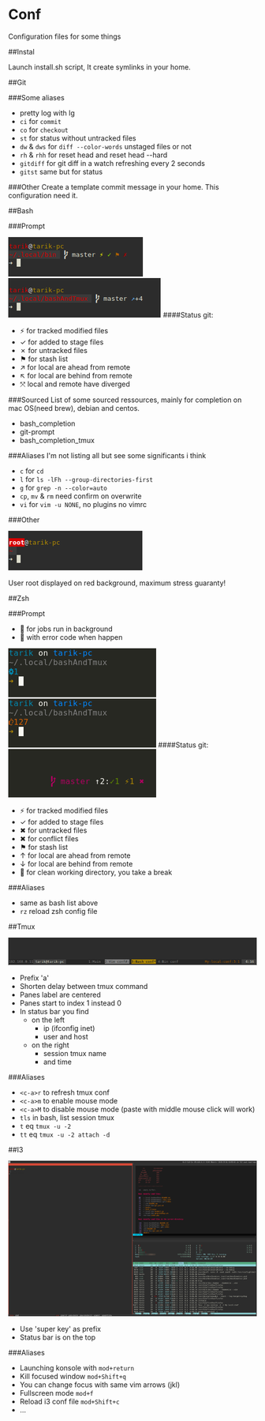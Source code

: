 # Conf

Configuration files for some things

##Instal

Launch install.sh script,
It create symlinks in your home.

##Git

###Some aliases
* pretty log with lg
* `ci` for `commit`
* `co` for `checkout`
* `st` for status without untracked files
* `dw` & `dws` for `diff --color-words` unstaged files or not
* `rh` & `rhh` for reset head and reset head --hard
* `gitdiff` for git diff in a watch refreshing every 2 seconds
* `gitst` same but for status

###Other
Create a template commit message in your home.
This configuration need it.

##Bash

###Prompt

![Screenshot](screenshot-prompt1-git-status.png)
![Screenshot](screenshot-prompt2-git-remote.png)
####Status git:
* ⚡ for tracked modified files
* ✓ for added to stage files
* ✗ for untracked files
* ⚑ for stash list
* ↗ for local are ahead from remote
* ↖ for local are behind from remote
* ⤧ local and remote have diverged

###Sourced
List of some sourced ressources, mainly for completion on mac OS(need brew), debian and centos.
* bash_completion
* git-prompt
* bash_completion_tmux

###Aliases
I'm not listing all but see some significants i think
* `c` for `cd`
* `l` for `ls -lFh --group-directories-first`
* `g` for `grep -n --color=auto`
* `cp`, `mv` & `rm` need confirm on overwrite
* `vi` for `vim -u NONE`, no plugins no vimrc

###Other

![Screenshot](screenshot-prompt3-root.png)

User root displayed on red background, maximum stress guaranty!

##Zsh

###Prompt
*  for jobs run in background
*  with error code when happen

![Screenshot](zsh-prompt-jobs.png)
![Screenshot](zsh-prompt-error.png)
####Status git:
![Screenshot](zsh-prompt-git.png)
* ⚡ for tracked modified files
* ✓ for added to stage files
* ✖ for untracked files
* ✖ for conflict files
* ⚑ for stash list
* ↑ for local are ahead from remote
* ↓ for local are behind from remote
*  for clean working directory, you take a break

###Aliases
* same as bash list above
* `rz` reload zsh config file

##Tmux

![Screenshot](screenshot-tmux.png)

* Prefix 'a'
* Shorten delay between tmux command
* Panes label are centered
* Panes start to index 1 instead 0
* In status bar you find
    * on the left
        * ip (ifconfig inet)
        * user and host
    * on the right
        * session tmux name
        * and time

###Aliases
* `<c-a>r` to refresh tmux conf
* `<c-a>m` to enable mouse mode
* `<c-a>M` to disable mouse mode (paste with middle mouse click will work)
* `tls` in bash, list session tmux
* `t` eq `tmux -u -2`
* `tt` eq `tmux -u -2 attach -d`

##I3

![Screenshot](screenshot-i3.png)

* Use 'super key' as prefix
* Status bar is on the top

###Aliases
* Launching konsole with `mod+return`
* Kill focused window `mod+Shift+q`
* You can change focus with same vim arrows (jkl)
* Fullscreen mode `mod+f`
* Reload i3 conf file `mod+Shift+c`
* …
